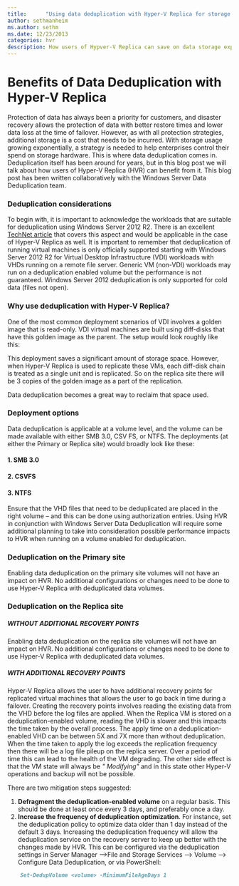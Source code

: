 ```yaml
---
title:      "Using data deduplication with Hyper-V Replica for storage savings"
author: sethmanheim
ms.author: sethm
ms.date: 12/23/2013
categories: hvr
description: How users of Hypver-V Replica can save on data storage expenses with data deduplication.
---
```

# Benefits of Data Deduplication with Hyper-V Replica

Protection of data has always been a priority for customers, and disaster recovery allows the protection of data with better restore times and lower data loss at the time of failover. However, as with all protection strategies, additional storage is a cost that needs to be incurred. With storage usage growing exponentially, a strategy is needed to help enterprises control their spend on storage hardware. This is where data deduplication comes in. Deduplication itself has been around for years, but in this blog post we will talk about how users of Hyper-V Replica (HVR) can benefit from it. This blog post has been written collaboratively with the Windows Server Data Deduplication team.

### Deduplication considerations

To begin with, it is important to acknowledge the workloads that are suitable for deduplication using Windows Server 2012 R2. There is an excellent [TechNet article](/previous-versions/windows/it-pro/windows-server-2012-R2-and-2012/hh831700(v=ws.11)) that covers this aspect and would be applicable in the case of Hyper-V Replica as well. It is important to remember that deduplication of running virtual machines is only officially supported starting with Windows Server 2012 R2 for Virtual Desktop Infrastructure (VDI) workloads with VHDs running on a remote file server. Generic VM (non-VDI) workloads may run on a deduplication enabled volume but the performance is not guaranteed. Windows Server 2012 deduplication is only supported for cold data (files not open).

### Why use deduplication with Hyper-V Replica?

One of the most common deployment scenarios of VDI involves a golden image that is read-only. VDI virtual machines are built using diff-disks that have this golden image as the parent. The setup would look roughly like this:

<!--[![Read-only golden image](https://msdnshared.blob.core.windows.net/media/TNBlogsFS/prod.evol.blogs.technet.com/CommunityServer.Blogs.Components.WeblogFiles/00/00/00/50/45/metablogapi/4186.image_thumb_14DBA75B.png)](https://msdnshared.blob.core.windows.net/media/TNBlogsFS/prod.evol.blogs.technet.com/CommunityServer.Blogs.Components.WeblogFiles/00/00/00/50/45/metablogapi/8738.image_57B7EBD5.png)-->

This deployment saves a significant amount of storage space. However, when Hyper-V Replica is used to replicate these VMs, each diff-disk chain is treated as a single unit and is replicated. So on the replica site there will be 3 copies of the golden image as a part of the replication.

<!--[![Copies of golden image](https://msdnshared.blob.core.windows.net/media/TNBlogsFS/prod.evol.blogs.technet.com/CommunityServer.Blogs.Components.WeblogFiles/00/00/00/50/45/metablogapi/3302.image_thumb_0F231E66.png)](https://msdnshared.blob.core.windows.net/media/TNBlogsFS/prod.evol.blogs.technet.com/CommunityServer.Blogs.Components.WeblogFiles/00/00/00/50/45/metablogapi/5123.image_46D5D896.png)-->

Data deduplication becomes a great way to reclaim that space used.

### Deployment options

Data deduplication is applicable at a volume level, and the volume can be made available with either SMB 3.0, CSV FS, or NTFS. The deployments (at either the Primary or Replica site) would broadly look like these:

#### 1\. SMB 3.0

<!--[![S M B 3.0](https://msdnshared.blob.core.windows.net/media/TNBlogsFS/prod.evol.blogs.technet.com/CommunityServer.Blogs.Components.WeblogFiles/00/00/00/50/45/metablogapi/6758.image_thumb_7B5E9315.png)](https://msdnshared.blob.core.windows.net/media/TNBlogsFS/prod.evol.blogs.technet.com/CommunityServer.Blogs.Components.WeblogFiles/00/00/00/50/45/metablogapi/2185.image_52C0270E.png)-->

#### 2\. CSVFS

<!--[![C S V F S](https://msdnshared.blob.core.windows.net/media/TNBlogsFS/prod.evol.blogs.technet.com/CommunityServer.Blogs.Components.WeblogFiles/00/00/00/50/45/metablogapi/0842.image_thumb_534E74A7.png)](https://msdnshared.blob.core.windows.net/media/TNBlogsFS/prod.evol.blogs.technet.com/CommunityServer.Blogs.Components.WeblogFiles/00/00/00/50/45/metablogapi/1488.image_0A94FBE3.png)-->

#### 3\. NTFS

<!--[![N T F S](https://msdnshared.blob.core.windows.net/media/TNBlogsFS/prod.evol.blogs.technet.com/CommunityServer.Blogs.Components.WeblogFiles/00/00/00/50/45/metablogapi/6505.image_thumb_604AE569.png)](https://msdnshared.blob.core.windows.net/media/TNBlogsFS/prod.evol.blogs.technet.com/CommunityServer.Blogs.Components.WeblogFiles/00/00/00/50/45/metablogapi/5582.image_2563B2A0.png)-->

Ensure that the VHD files that need to be deduplicated are placed in the right volume – and this can be done using authorization entries. Using HVR in conjunction with Windows Server Data Deduplication will require some additional planning to take into consideration possible performance impacts to HVR when running on a volume enabled for deduplication.

### Deduplication on the Primary site

Enabling data deduplication on the primary site volumes will not have an impact on HVR. No additional configurations or changes need to be done to use Hyper-V Replica with deduplicated data volumes.

### Deduplication on the Replica site

##### WITHOUT ADDITIONAL RECOVERY POINTS

Enabling data deduplication on the replica site volumes will not have an impact on HVR. No additional configurations or changes need to be done to use Hyper-V Replica with deduplicated data volumes.

##### WITH ADDITIONAL RECOVERY POINTS

Hyper-V Replica allows the user to have additional recovery points for replicated virtual machines that allows the user to go back in time during a failover. Creating the recovery points involves reading the existing data from the VHD before the log files are applied. When the Replica VM is stored on a deduplication-enabled volume, reading the VHD is slower and this impacts the time taken by the overall process. The apply time on a deduplication-enabled VHD can be between 5X and 7X more than without deduplication. When the time taken to apply the log exceeds the replication frequency then there will be a log file pileup on the replica server. Over a period of time this can lead to the health of the VM degrading. The other side effect is that the VM state will always be _" Modifying"_ and in this state other Hyper-V operations and backup will not be possible.

There are two mitigation steps suggested:

  1. **Defragment the deduplication-enabled volume** on a regular basis. This should be done at least once every 3 days, and preferably once a day.
  2. **Increase the frequency of deduplication optimization**. For instance, set the deduplication policy to optimize data older than 1 day instead of the default 3 days. Increasing the deduplication frequency will allow the deduplication service on the recovery server to keep up better with the changes made by HVR. This can be configured via the deduplication settings in Server Manager  –>File and Storage Services –> Volume –> Configure Data Deduplication, or via PowerShell:

```markdown
    Set-DedupVolume <volume> -MinimumFileAgeDays 1
```

